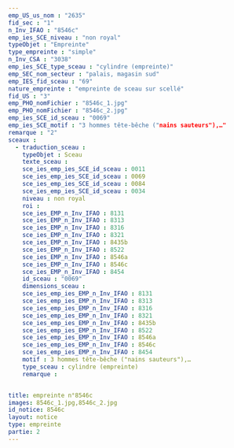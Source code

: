 ```yaml
---
emp_US_us_nom : "2635"
fid_sec : "1"
n_Inv_IFAO : "8546c"
emp_ies_SCE_niveau : "non royal"
typeObjet : "Empreinte"
type_empreinte : "simple"
n_Inv_CSA : "3038"
emp_ies_SCE_type_sceau : "cylindre (empreinte)"
emp_SEC_nom_secteur : "palais, magasin sud"
emp_IES_fid_sceau : "69"
nature_empreinte : "empreinte de sceau sur scellé"
fid_US : "3"
emp_PHO_nomFichier : "8546c_1.jpg"
emp_PHO_nomFichier : "8546c_2.jpg"
emp_ies_SCE_id_sceau : "0069"
emp_ies_SCE_motif : "3 hommes tête-bêche ("nains sauteurs"),…"
remarque : "2"
sceaux :
  - traduction_sceau : 
    typeObjet : Sceau
    texte_sceau : 
    sce_ies_emp_ies_SCE_id_sceau : 0011
    sce_ies_emp_ies_SCE_id_sceau : 0069
    sce_ies_emp_ies_SCE_id_sceau : 0084
    sce_ies_emp_ies_SCE_id_sceau : 0034
    niveau : non royal
    roi : 
    sce_ies_EMP_n_Inv_IFAO : 8131
    sce_ies_EMP_n_Inv_IFAO : 8313
    sce_ies_EMP_n_Inv_IFAO : 8316
    sce_ies_EMP_n_Inv_IFAO : 8321
    sce_ies_EMP_n_Inv_IFAO : 8435b
    sce_ies_EMP_n_Inv_IFAO : 8522
    sce_ies_EMP_n_Inv_IFAO : 8546a
    sce_ies_EMP_n_Inv_IFAO : 8546c
    sce_ies_EMP_n_Inv_IFAO : 8454
    id_sceau : "0069"
    dimensions_sceau : 
    sce_ies_emp_ies_EMP_n_Inv_IFAO : 8131
    sce_ies_emp_ies_EMP_n_Inv_IFAO : 8313
    sce_ies_emp_ies_EMP_n_Inv_IFAO : 8316
    sce_ies_emp_ies_EMP_n_Inv_IFAO : 8321
    sce_ies_emp_ies_EMP_n_Inv_IFAO : 8435b
    sce_ies_emp_ies_EMP_n_Inv_IFAO : 8522
    sce_ies_emp_ies_EMP_n_Inv_IFAO : 8546a
    sce_ies_emp_ies_EMP_n_Inv_IFAO : 8546c
    sce_ies_emp_ies_EMP_n_Inv_IFAO : 8454
    motif : 3 hommes tête-bêche ("nains sauteurs"),…
    type_sceau : cylindre (empreinte)
    remarque : 


title: empreinte n°8546c
images: 8546c_1.jpg,8546c_2.jpg
id_notice: 8546c
layout: notice
type: empreinte
partie: 2
---
```

